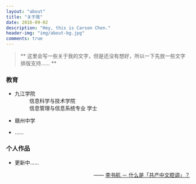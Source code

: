```yaml
---
layout: "about"
title: "关于我"
date: 2016-09-02
description: "Hey, this is Carson Chen."
header-img: "img/about-bg.jpg"
comments: true
---
```


> ** 这里会写一些关于我的文字，但是还没有想好，所以一下先放一些文字排版支持…… **

<div>
    <h3>教育</h3>
    <div>
        <ul>
            <li><dl><dt>九江学院</dt>
                    <dd>信息科学与技术学院</dd>
                    <dd>信息管理与信息系统专业 学士</dd>
                </dl>
            </li>
            <li><dl><dt>赣州中学</dt>
                </dl>
            </li>
            <li>……</li>
        </ul>
    </div>
</div>
<div>
    <h3>个人作品</h3>
    <div>
        <ul>
            <li>更新中……</li>
        </ul>
    </div>
</div>
<p style="text-align:right;">
    —— <a href="http://www.zhihu.com/question/19687065">李书航 － 什么是「共产中文腔调」？ </a>
</p>